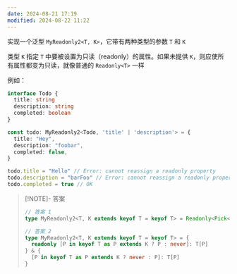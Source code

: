 ```yaml
---
date: 2024-08-21 17:19
modified: 2024-08-22 11:22
---
```


实现一个泛型 `MyReadonly2<T, K>`，它带有两种类型的参数 `T` 和 `K`

类型 `K` 指定 `T` 中要被设置为只读（readonly）的属性。如果未提供 `K`，则应使所有属性都变为只读，就像普通的 `Readonly<T>` 一样

例如：

```ts
interface Todo {
  title: string
  description: string
  completed: boolean
}

const todo: MyReadonly2<Todo, 'title' | 'description'> = {
  title: "Hey",
  description: "foobar",
  completed: false,
}

todo.title = "Hello" // Error: cannot reassign a readonly property
todo.description = "barFoo" // Error: cannot reassign a readonly property
todo.completed = true // OK
```

> [!NOTE]- 答案
> 
> ```ts
> // 答案 1
> type MyReadonly2<T, K extends keyof T = keyof T> = Readonly<Pick<T, K>> & Omit<T, K>
> 
> // 答案 2
> type MyReadonly2<T, K extends keyof T = keyof T> = {
>   readonly [P in keyof T as P extends K ? P : never]: T[P]
> } & {
>   [P in keyof T as P extends K ? never : P]: T[P]
> }
> ```
